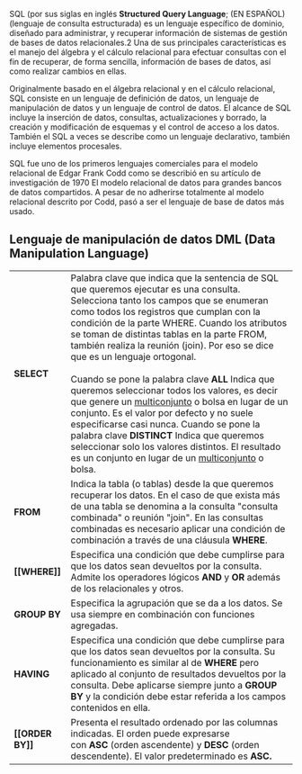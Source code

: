 SQL (por sus siglas en inglés **Structured Query Language**; (EN ESPAÑOL) (lenguaje de consulta estructurada) es un lenguaje específico de dominio, diseñado para administrar, y recuperar información de sistemas de gestión de bases de datos relacionales.2​ Una de sus principales características es el manejo del álgebra y el cálculo relacional para efectuar consultas con el fin de recuperar, de forma sencilla, información de bases de datos, así como realizar cambios en ellas.

Originalmente basado en el álgebra relacional y en el cálculo relacional, SQL consiste en un lenguaje de definición de datos, un lenguaje de manipulación de datos y un lenguaje de control de datos. El alcance de SQL incluye la inserción de datos, consultas, actualizaciones y borrado, la creación y modificación de esquemas y el control de acceso a los datos. También el SQL a veces se describe como un lenguaje declarativo, también incluye elementos procesales.

SQL fue uno de los primeros lenguajes comerciales para el modelo relacional de Edgar Frank Codd como se describió en su artículo de investigación de 1970 El modelo relacional de datos para grandes bancos de datos compartidos. A pesar de no adherirse totalmente al modelo relacional descrito por Codd, pasó a ser el lenguaje de base de datos más usado.

## Lenguaje de manipulación de datos DML (Data Manipulation Language)

|   |   |
|---|---|
|**SELECT**|Palabra clave que indica que la sentencia de SQL que queremos ejecutar es una consulta. Selecciona tanto los campos que se enumeran como todos los registros que cumplan con la condición de la parte WHERE. Cuando los atributos se toman de distintas tablas en la parte FROM, también realiza la reunión (join). Por eso se dice que es un lenguaje ortogonal.<br><br>Cuando se pone la palabra clave **ALL** Indica que queremos seleccionar todos los valores, es decir que genere un [multiconjunto](https://es.wikipedia.org/wiki/Multiconjunto "Multiconjunto") o bolsa en lugar de un conjunto. Es el valor por defecto y no suele especificarse casi nunca. Cuando se pone la palabra clave **DISTINCT** Indica que queremos seleccionar solo los valores distintos. El resultado es un conjunto en lugar de un [multiconjunto](https://es.wikipedia.org/wiki/Multiconjunto "Multiconjunto") o bolsa.|
|**FROM**|Indica la tabla (o tablas) desde la que queremos recuperar los datos. En el caso de que exista más de una tabla se denomina a la consulta "consulta combinada" o reunión "join". En las consultas combinadas es necesario aplicar una condición de combinación a través de una cláusula **WHERE**.|
|**[[WHERE]]**|Especifica una condición que debe cumplirse para que los datos sean devueltos por la consulta. Admite los operadores lógicos **AND** y **OR** además de los relacionales y otros.|
|**GROUP BY**|Especifica la agrupación que se da a los datos. Se usa siempre en combinación con funciones agregadas.|
|**HAVING**|Especifica una condición que debe cumplirse para que los datos sean devueltos por la consulta. Su funcionamiento es similar al de **WHERE** pero aplicado al conjunto de resultados devueltos por la consulta. Debe aplicarse siempre junto a **GROUP BY** y la condición debe estar referida a los campos contenidos en ella.|
|**[[ORDER BY]]**|Presenta el resultado ordenado por las columnas indicadas. El orden puede expresarse con **ASC** (orden ascendente) y **DESC** (orden descendente). El valor predeterminado es **ASC.**|

